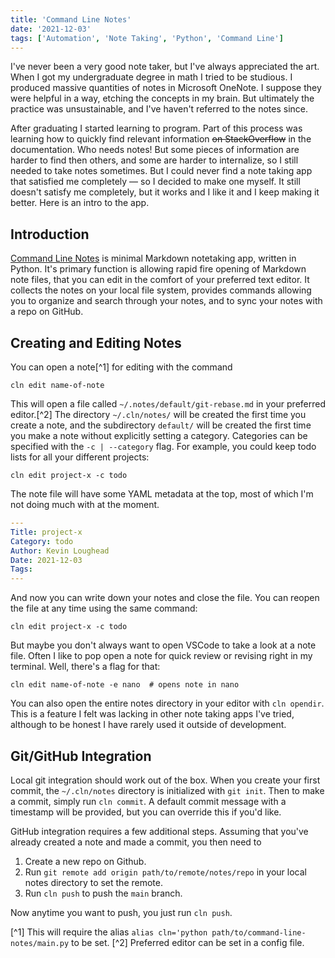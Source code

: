 ```yaml
---
title: 'Command Line Notes'
date: '2021-12-03'
tags: ['Automation', 'Note Taking', 'Python', 'Command Line']
---
```


I've never been a very good note taker, but I've always appreciated the art. When I got my undergraduate degree in math I tried to be studious. I produced massive quantities of notes in Microsoft OneNote. I suppose they were helpful in a way, etching the concepts in my brain. But ultimately the practice was unsustainable, and I've haven't referred to the notes since.

After graduating I started learning to program. Part of this process was learning how to quickly find relevant information ~~on StackOverflow~~ in the documentation. Who needs notes! But some pieces of information are harder to find then others, and some are harder to internalize, so I still needed to take notes sometimes. But I could never find a note taking app that satisfied me completely — so I decided to make one myself. It still doesn't satisfy me completely, but it works and I like it and I keep making it better. Here is an intro to the app.

## Introduction

[Command Line Notes](https://github.com/kvnloughead/command-line-notes) is minimal Markdown notetaking app, written in Python. It's primary function is allowing rapid fire opening of Markdown note files, that you can edit in the comfort of your preferred text editor. It collects the notes on your local file system, provides commands allowing you to organize and search through your notes, and to sync your notes with a repo on GitHub.

## Creating and Editing Notes

You can open a note[^1] for editing with the command

```plain
cln edit name-of-note
```

This will open a file called `~/.notes/default/git-rebase.md` in your preferred editor.[^2] The directory `~/.cln/notes/` will be created the first time you create a note, and the subdirectory `default/` will be created the first time you make a note without explicitly setting a category. Categories can be specified with the `-c | --category` flag. For example, you could keep todo lists for all your different projects:

```plain
cln edit project-x -c todo 
```

The note file will have some YAML metadata at the top, most of which I'm not doing much with at the moment.

```yaml
---  
Title: project-x  
Category: todo  
Author: Kevin Loughead  
Date: 2021-12-03  
Tags:   
---  
```

And now you can write down your notes and close the file. You can reopen the file at any time using the same command:

```plain
cln edit project-x -c todo 
```

But maybe you don't always want to open VSCode to take a look at a note file. Often I like to pop open a note for quick review or revising right in my terminal. Well, there's a flag for that:

```plain
cln edit name-of-note -e nano  # opens note in nano
```

You can also open the entire notes directory in your editor with `cln opendir`. This is a feature I felt was lacking in other note taking apps I've tried, although to be honest I have rarely used it outside of development.

## Git/GitHub Integration

Local git integration should work out of the box. When you create your first commit, the `~/.cln/notes` directory is initialized with `git init`. Then to make a commit, simply run `cln commit`. A default commit message with a timestamp will be provided, but you can override this if you'd like.

GitHub integration requires a few additional steps. Assuming that you've already created a note and made a commit, you then need to

1. Create a new repo on Github.
2. Run `git remote add origin path/to/remote/notes/repo` in your local notes directory to set the remote.
3. Run `cln push` to push the `main` branch.

Now anytime you want to push, you just run `cln push`.

[^1] This will require the alias `alias cln='python path/to/command-line-notes/main.py` to be set.
[^2] Preferred editor can be set in a config file.
